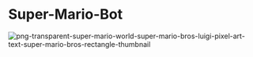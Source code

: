# Super-Mario-Bot
![png-transparent-super-mario-world-super-mario-bros-luigi-pixel-art-text-super-mario-bros-rectangle-thumbnail](https://github.com/Ankit-1204/Super-Mario-Bot/assets/112757447/9e3c30c8-86a5-4390-963f-819b85b35b69)

